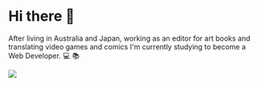 # Hi there 👋

After living in Australia and Japan, working as an editor for art books 
and translating video games and comics I'm currently studying to become a Web Developer. :computer: :books: 


![](https://media.giphy.com/media/OMK7LRBedcnhm/giphy.gif)

<!--
**AnH13-6/AnH13-6** is a ✨ _special_ ✨ repository because its `README.md` (this file) appears on your GitHub profile.

Here are some ideas to get you started:

- 🔭 I’m currently working on ...
- 🌱 I’m currently learning ...
- 👯 I’m looking to collaborate on ...
- 🤔 I’m looking for help with ...
- 💬 Ask me about ...
- 📫 How to reach me: ...
- 😄 Pronouns: ...
- ⚡ Fun fact: ...
-->
